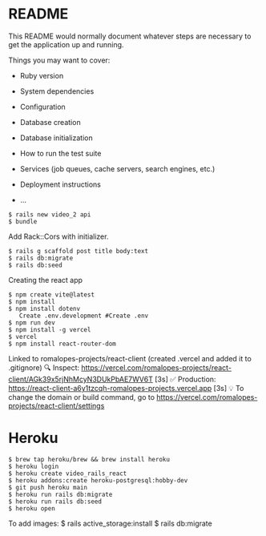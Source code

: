 # README

This README would normally document whatever steps are necessary to get the
application up and running.

Things you may want to cover:

- Ruby version

- System dependencies

- Configuration

- Database creation

- Database initialization

- How to run the test suite

- Services (job queues, cache servers, search engines, etc.)

- Deployment instructions

- ...

```shell
$ rails new video_2 api
$ bundle
```

Add Rack::Cors with initializer.

```shell
$ rails g scaffold post title body:text
$ rails db:migrate
$ rails db:seed
```

Creating the react app

```shell
$ npm create vite@latest
$ npm install
$ npm install dotenv
   Create .env.development #Create .env
$ npm run dev
$ npm install -g vercel
$ vercel
$ npm install react-router-dom
```

Linked to romalopes-projects/react-client (created .vercel and added it to .gitignore)
🔍 Inspect: https://vercel.com/romalopes-projects/react-client/AGk39x5rjNhMcyN3DUkPbAE7WV6T [3s]
✅ Production: https://react-client-a6y1tzcqh-romalopes-projects.vercel.app [3s]
💡 To change the domain or build command, go to https://vercel.com/romalopes-projects/react-client/settings

# Heroku

```shell
$ brew tap heroku/brew && brew install heroku
$ heroku login
$ heroku create video_rails_react
$ heroku addons:create heroku-postgresql:hobby-dev
$ git push heroku main
$ heroku run rails db:migrate
$ heroku run rails db:seed
$ heroku open
```

To add images:
$ rails active_storage:install
$ rails db:migrate
